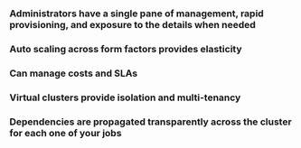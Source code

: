 
### Administrators have a single pane of management, rapid provisioning, and exposure to the details when needed

### Auto scaling across form factors provides elasticity

### Can manage costs and SLAs

### Virtual clusters provide isolation and multi-tenancy

### Dependencies are propagated transparently across the cluster for each one of your jobs
